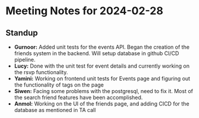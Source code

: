 # Meeting Notes for 2024-02-28

## Standup
- **Gurnoor:** Added unit tests for the events API. Began the creation of the friends system in the backend. Will setup database in github CI/CD pipeline. 
- **Lucy:** Done with the unit test for event details and currently working on the rsvp functionality.
- **Yamini:** Working on frontend unit tests for Events page and figuring out the functionality of tags on the page 
- **Siwen:** Facing some problems with the postgresql, need to fix it. Most of the search friend features have been accomplished.
- **Anmol:** Working on the UI of the friends page, and adding CICD for the database as mentioned in TA call
